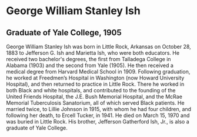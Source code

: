 # George William Stanley Ish
## Graduate of Yale College, 1905
George William Stanley Ish was born in Little Rock, Arkansas on October 28, 1883 to Jefferson G. Ish and Marietta Ish, who were both educators. He received two bachelor's degrees, the first from Talladega College in Alabama (1903) and the second from Yale (1905). He then received a medical degree from Harvard Medical School in 1909. Following graduation, he worked at Freedmen’s Hospital in Washington (now Howard University Hospital), and then returned to practice in Little Rock. There he worked in both Black and white hospitals, and contributed to the founding of the United Friends Hospital, the J.E. Bush Memorial Hospital, and the McRae Memorial Tuberculosis Sanatorium, all of which served Black patients. He married twice, to Lillie Johnson in 1915, with whom he had four children, and following her death, to Ercell Tucker, in 1941. He died on March 15, 1970 and was buried in Little Rock. His brother, Jefferson Gatherford Ish, Jr., is also a graduate of Yale College. 
